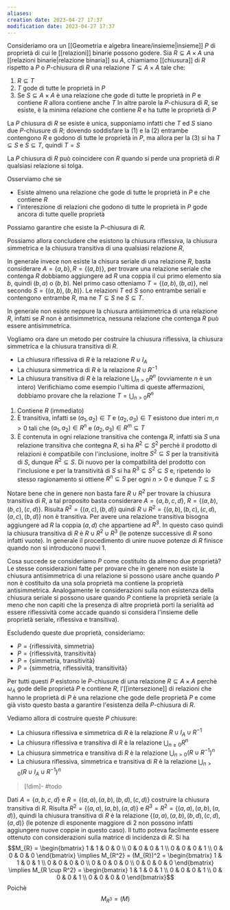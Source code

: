 ```yaml
---
aliases: 
creation date: 2023-04-27 17:37
modification date: 2023-04-27 17:37
---
```


Consideriamo ora un [[Geometria e algebra lineare/insieme|insieme]] $P$ di proprietà di cui le [[relazioni]] binarie possono godere. Sia $R \subseteq A \times A$ una [[relazioni binarie|relazione binaria]] su $A$, chiamiamo [[chiusura]] di $R$ rispetto a $P$ o $P$-chiusura di $R$ una relazione $T \subseteq A \times A$ tale che:
1. $R \subseteq T$
2. $T$ gode di tutte le proprietà in $P$
3. Se $S \subseteq A \times A$ è una relazione che gode di tutte le proprietà in $P$ e contiene $R$ allora contiene anche $T$
In altre parole la $P$-chiusura di $R$, se esiste, è la minima relazione che contiene $R$ e ha tutte le proprietà di $P$

La $P$ chiusura di $R$ se esiste è unica, supponiamo infatti che $T$ ed $S$ siano due $P$-chiusure di $R$; dovendo soddisfare la (1) e la (2) entrambe contengono $R$ e godono di tutte le proprietà in $P$, ma allora per la (3) si ha $T \subseteq S$ e $S \subseteq T$, quindi $T = S$

La $P$ chiusura di $R$ può coincidere con $R$ quando si perde una proprietà di $R$ qualsiasi relazione si tolga.

Osserviamo che se
- Esiste almeno una relazione che gode di tutte le proprietà in $P$ e che contiene $R$
- l'intereszione di relazioni che godono di tutte le proprietà in $P$ gode ancora di tutte quelle proprietà 

Possiamo garantire che esiste la $P$-chiusura di $R$.

Possiamo allora concludere che esistono la chiusura riflessiva, la chiusura simmetrica e la chiusura transitiva di una qualsiasi relazione $R$,

In generale invece non esiste la chisura seriale di una relazione $R$, basta considerare $A = \{ a,b \}, R = \{ (a,b) \}$, per trovare una relazione seriale che contenga $R$ dobbiamo aggiungere ad $R$ una coppia il cui primo elemento sia $b$, quindi $(b,a)$ o $(b,b)$. Nel primo caso otteniamo $T = \{ (a,b),(b,a) \}$, nel secondo $S = \{ (a,b),(b,b) \}$. Le relazioni $T$ ed $S$ sono entrambe seriali e contengono entrambe $R$, ma ne $T \subseteq S$ ne $S \subseteq T$.

In generale non esiste neppure la chiusura antisimmetrica di una relazione $R$, infatti se $R$ non è antisimmetrica, nessuna relazione che contenga $R$ può essere antisimmetrica.

Vogliamo ora dare un metodo per costruire la chiusura riflessiva, la chiusura simmetrica e la chiusura transitiva di $R$.
- La chiusura riflessiva di $R$ è la relazione $R \cup I_{A}$
- La chiusura simmetrica di $R$ è la relazione $R \cup R^{-1}$
- La chiusura transitiva di $R$ è la relazione $\displaystyle\bigcup_{n > 0}R^n$ (ovviamente $n$ è un intero)
Verifichiamo come esempio l'ultima di queste affermazioni, dobbiamo provare che la relazione $T = \bigcup_{n > 0} R^n$
1. Contiene $R$ (immediato)
2. È transitiva, infatti se $(a_{1},a_{2}) \in T$ e $(a_{2},a_{3}) \in T$ esistono due interi $m,n > 0$ tali che $(a_{1},a_{2}) \in R^n$ e $(a_{2},a_{3}) \in R^m \subseteq T$
3. È contenuta in ogni relazione transitiva che contenga $R$, infatti sia $S$ una relazione transitiva che contegna $R$, si ha $R^2 \subseteq S^2$ perchè il prodotto di relazioni è compatibile con l'inclusione, inoltre $S^2 \subseteq S$ per la transitività di $S$, dunque $R^2 \subseteq S$. Di nuovo per la compatbilità del prodotto con l'inclusione e per la transitività di $S$ si ha $R^3 \subseteq S^2 \subseteq S$ e, ripetendo lo stesso ragionamento si ottiene $R^n \subseteq S$ per ogni $n > 0$ e dunque $T \subseteq S$


Notare bene che in genere non basta fare $R \cup R^2$ per trovare la chiusura transitiva di $R$, a tal proposito basta considerare $A = \{ a,b,c,d \}$, $R = \{ (a,b),(b,c),(c,d) \}$. Risulta $R^2 = \{ (a,c),(b,d) \}$ quindi $R \cup R^2 = \{ (a,b),(b,c),(c,d),(a,c),(b,d) \}$ non è transitiva. Per avere una relazione transitiva bisogna aggiungere ad $R$ la coppia $(a,d)$ che appartiene ad $R^3$. In questo caso quindi la chiusura transitiva di $R$ è $R \cup R^2 \cup R^3$ (le potenze successive di $R$ sono infatti vuote).
In generale il procedimento di unire nuove potenze di $R$ finisce quando non si introducono nuovi 1.


Cosa succede se consideriamo $P$ come costituito da almeno due proprietà?
Le stesse considerazioni fatte per provare che in genere non esiste la chiusura antisimmetrica di una relazione si possono usare anche quando $P$ non è costituito da una sola proprietà ma contiene la proprietà antisimmetrica. Analogamente le considerazioni sulla non esistenza della chiusura seriale si possono usare quando $P$ contiene la proprietà seriale (a meno che non capiti che la presenza di altre proprietà porti la serialità ad essere riflessività come accade quando si considera l'insieme delle proprietà seriale, riflessiva e transitiva).

Escludendo queste due proprietà, consideriamo:
- $P = \{ \text{riflessività, simmetria} \}$
- $P = \{ \text{riflessività, transitività} \}$
- $P = \{ \text{simmetria, transitività} \}$
- $P = \{ \text{simmetria, riflessività, transitività} \}$

Per tutti questi $P$ esistono le $P$-chiusure di una relazione $R \subseteq A \times A$ perchè $\omega_{A}$ gode delle proprietà $P$ e contiene $R$, l'[[intersezione]] di relazioni che hanno le proprietà di $P$ è una relazione che gode delle proprietà $P$ e come già visto questo basta a garantire l'esistenza della $P$-chiusura di $R$.

Vediamo allora di costruire queste $P$ chiusure:
- La chiusura riflessiva e simmetrica di $R$ è la relazione $R \cup I_{A} \cup R^{-1}$
- La chiusura riflessiva e transitiva di $R$ è la relazione $\displaystyle \bigcup_{n \geq 0}R^n$
- La chiusura simmetrica e transitiva di $R$ è la relazione $\displaystyle\bigcup_{n > 0} (R \cup R^{-1})^n$
- La chiusura riflessiva, simmetrica e transitiva di $R$ è la relazione $\displaystyle\bigcup_{n > 0}(R \cup I_{A} \cup R^{-1})^{n}$
>[!dim]-
>#todo


Dati $A = \{ a,b,c,d \}$ e $R = \{ (a,a),(a,b),(b,d),(c,d) \}$ costruire la chiusura transitiva di $R$. Risulta $R^2 = \{ (a,a),(a,b),(a,d) \}$ e $R^3 = R^2 = \{ (a,a),(a,b),(a,d) \}$, quindi la chiusura transitiva di $R$ è la relazione $\{ (a,a),(a,b),(b,d),(c,d),(a,d) \}$ (le potenze di esponente maggiore di $2$ non possono infatti aggiungere nuove coppie in questo caso).
Il tutto poteva facilmente essere ottenuto con considerazioni sulla matrice di incidenza di $R$.
Si ha $$M_{R} = \begin{bmatrix}
1 & 1 & 0 & 0 \\
0 & 0 & 0 & 1 \\
0 & 0 & 0 & 1 \\
0 & 0 & 0 & 0
\end{bmatrix} \implies M_{R^2} = (M_{R})^2 = \begin{bmatrix}
1 & 1 & 0 & 1 \\
0 & 0 & 0 & 0 \\
0 & 0 & 0 & 0 \\
0 & 0 & 0 & 0 
\end{bmatrix} \implies M_{R \cup R^2} = \begin{bmatrix}
1 & 1 & 0 & 1 \\
0 & 0 & 0 & 1 \\
0 & 0 & 0 & 1 \\
0 & 0 & 0 & 0
\end{bmatrix}$$
Poichè
$$ M_{R^3} = (M_{}) $$